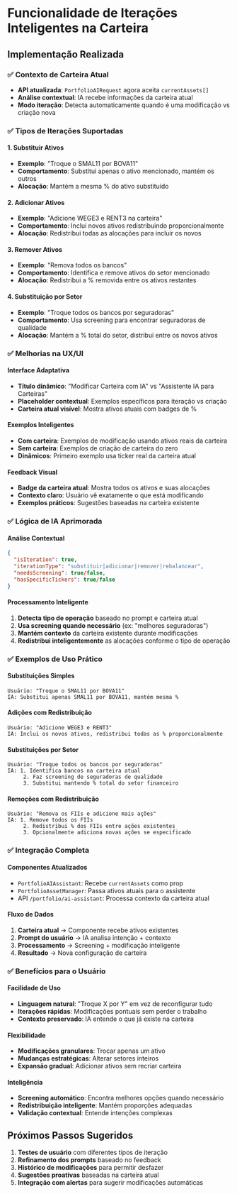 # Funcionalidade de Iterações Inteligentes na Carteira

## Implementação Realizada

### ✅ **Contexto de Carteira Atual**
- **API atualizada**: `PortfolioAIRequest` agora aceita `currentAssets[]`
- **Análise contextual**: IA recebe informações da carteira atual
- **Modo iteração**: Detecta automaticamente quando é uma modificação vs criação nova

### ✅ **Tipos de Iterações Suportadas**

#### 1. **Substituir Ativos**
- **Exemplo**: "Troque o SMAL11 por BOVA11"
- **Comportamento**: Substitui apenas o ativo mencionado, mantém os outros
- **Alocação**: Mantém a mesma % do ativo substituído

#### 2. **Adicionar Ativos**
- **Exemplo**: "Adicione WEGE3 e RENT3 na carteira"
- **Comportamento**: Inclui novos ativos redistribuindo proporcionalmente
- **Alocação**: Redistribui todas as alocações para incluir os novos

#### 3. **Remover Ativos**
- **Exemplo**: "Remova todos os bancos"
- **Comportamento**: Identifica e remove ativos do setor mencionado
- **Alocação**: Redistribui a % removida entre os ativos restantes

#### 4. **Substituição por Setor**
- **Exemplo**: "Troque todos os bancos por seguradoras"
- **Comportamento**: Usa screening para encontrar seguradoras de qualidade
- **Alocação**: Mantém a % total do setor, distribui entre os novos ativos

### ✅ **Melhorias na UX/UI**

#### **Interface Adaptativa**
- **Título dinâmico**: "Modificar Carteira com IA" vs "Assistente IA para Carteiras"
- **Placeholder contextual**: Exemplos específicos para iteração vs criação
- **Carteira atual visível**: Mostra ativos atuais com badges de %

#### **Exemplos Inteligentes**
- **Com carteira**: Exemplos de modificação usando ativos reais da carteira
- **Sem carteira**: Exemplos de criação de carteira do zero
- **Dinâmicos**: Primeiro exemplo usa ticker real da carteira atual

#### **Feedback Visual**
- **Badge da carteira atual**: Mostra todos os ativos e suas alocações
- **Contexto claro**: Usuário vê exatamente o que está modificando
- **Exemplos práticos**: Sugestões baseadas na carteira existente

### ✅ **Lógica de IA Aprimorada**

#### **Análise Contextual**
```json
{
  "isIteration": true,
  "iterationType": "substituir|adicionar|remover|rebalancear",
  "needsScreening": true/false,
  "hasSpecificTickers": true/false
}
```

#### **Processamento Inteligente**
1. **Detecta tipo de operação** baseado no prompt e carteira atual
2. **Usa screening quando necessário** (ex: "melhores seguradoras")
3. **Mantém contexto** da carteira existente durante modificações
4. **Redistribui inteligentemente** as alocações conforme o tipo de operação

### ✅ **Exemplos de Uso Prático**

#### **Substituições Simples**
```
Usuário: "Troque o SMAL11 por BOVA11"
IA: Substitui apenas SMAL11 por BOVA11, mantém mesma %
```

#### **Adições com Redistribuição**
```
Usuário: "Adicione WEGE3 e RENT3"
IA: Inclui os novos ativos, redistribui todas as % proporcionalmente
```

#### **Substituições por Setor**
```
Usuário: "Troque todos os bancos por seguradoras"
IA: 1. Identifica bancos na carteira atual
     2. Faz screening de seguradoras de qualidade
     3. Substitui mantendo % total do setor financeiro
```

#### **Remoções com Redistribuição**
```
Usuário: "Remova os FIIs e adicione mais ações"
IA: 1. Remove todos os FIIs
     2. Redistribui % dos FIIs entre ações existentes
     3. Opcionalmente adiciona novas ações se especificado
```

### ✅ **Integração Completa**

#### **Componentes Atualizados**
- `PortfolioAIAssistant`: Recebe `currentAssets` como prop
- `PortfolioAssetManager`: Passa ativos atuais para o assistente
- API `/portfolio/ai-assistant`: Processa contexto da carteira atual

#### **Fluxo de Dados**
1. **Carteira atual** → Componente recebe ativos existentes
2. **Prompt do usuário** → IA analisa intenção + contexto
3. **Processamento** → Screening + modificação inteligente
4. **Resultado** → Nova configuração de carteira

### ✅ **Benefícios para o Usuário**

#### **Facilidade de Uso**
- **Linguagem natural**: "Troque X por Y" em vez de reconfigurar tudo
- **Iterações rápidas**: Modificações pontuais sem perder o trabalho
- **Contexto preservado**: IA entende o que já existe na carteira

#### **Flexibilidade**
- **Modificações granulares**: Trocar apenas um ativo
- **Mudanças estratégicas**: Alterar setores inteiros
- **Expansão gradual**: Adicionar ativos sem recriar carteira

#### **Inteligência**
- **Screening automático**: Encontra melhores opções quando necessário
- **Redistribuição inteligente**: Mantém proporções adequadas
- **Validação contextual**: Entende intenções complexas

## Próximos Passos Sugeridos

1. **Testes de usuário** com diferentes tipos de iteração
2. **Refinamento dos prompts** baseado no feedback
3. **Histórico de modificações** para permitir desfazer
4. **Sugestões proativas** baseadas na carteira atual
5. **Integração com alertas** para sugerir modificações automáticas